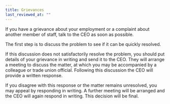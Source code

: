 ```yaml
---
title: Grievances
last_reviewed_at: ""
---
```


If you have a grievance about your employment or a complaint about another
member of staff, talk to the CEO as soon as possible.

The first step is to discuss the problem to see if it can be quickly resolved.

If this discussion does not satisfactorily resolve the problem, you should put
details of your grievance in writing and send it to the CEO. They will arrange a
meeting to discuss the matter, at which you may be accompanied by a colleague or
trade union official. Following this discussion the CEO will provide a written
response.

If you disagree with this response or the matter remains unresolved, you may
appeal by responding in writing. A further meeting will be arranged and the CEO
will again respond in writing. This decision will be final.
